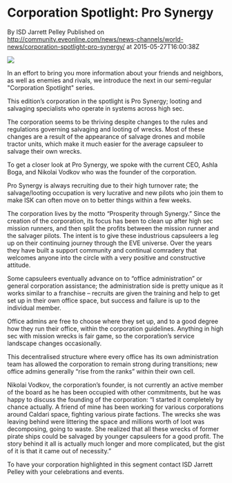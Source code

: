 # Corporation Spotlight: Pro Synergy
By  ISD Jarrett Pelley
Published on http://community.eveonline.com/news/news-channels/world-news/corporation-spotlight-pro-synergy/ at 2015-05-27T16:00:38Z

![](http://web.ccpgamescdn.com/newssystem/media/67258/1/IC.png)

In an effort to bring you more information about your friends and neighbors, as well as enemies and rivals, we introduce the next in our semi-regular "Corporation Spotlight" series.

This edition’s corporation in the spotlight is Pro Synergy; looting and salvaging specialists who operate in systems across high sec.

The corporation seems to be thriving despite changes to the rules and regulations governing salvaging and looting of wrecks. Most of these changes are a result of the appearance of salvage drones and mobile tractor units, which make it much easier for the average capsuleer to salvage their own wrecks.

To get a closer look at Pro Synergy, we spoke with the current CEO, Ashla Boga, and Nikolai Vodkov who was the founder of the corporation.

Pro Synergy is always recruiting due to their high turnover rate; the salvage/looting occupation is very lucrative and new pilots who join them to make ISK can often move on to better things within a few weeks.

The corporation lives by the motto “Prosperity through Synergy.” Since the creation of the corporation, its focus has been to clean up after high sec mission runners, and then split the profits between the mission runner and the salvager pilots. The intent is to give these industrious capsuleers a leg up on their continuing journey through the EVE universe. Over the years they have built a support community and continual comradery that welcomes anyone into the circle with a very positive and constructive attitude.

Some capsuleers eventually advance on to “office administration” or general corporation assistance; the administration side is pretty unique as it works similar to a franchise – recruits are given the training and help to get set up in their own office space, but success and failure is up to the individual member.

Office admins are free to choose where they set up, and to a good degree how they run their office, within the corporation guidelines. Anything in high sec with mission wrecks is fair game, so the corporation’s service landscape changes occasionally.

This decentralised structure where every office has its own administration team has allowed the corporation to remain strong during transitions; new office admins generally “rise from the ranks” within their own cell.

Nikolai Vodkov, the corporation’s founder, is not currently an active member of the board as he has been occupied with other commitments, but he was happy to discuss the founding of the corporation: “I started it completely by chance actually. A friend of mine has been working for various corporations around Caldari space, fighting various pirate factions. The wrecks she was leaving behind were littering the space and millions worth of loot was decomposing, going to waste. She realized that all these wrecks of former pirate ships could be salvaged by younger capsuleers for a good profit. The story behind it all is actually much longer and more complicated, but the gist of it is that it came out of necessity.”

To have your corporation highlighted in this segment contact ISD Jarrett Pelley with your celebrations and events.

